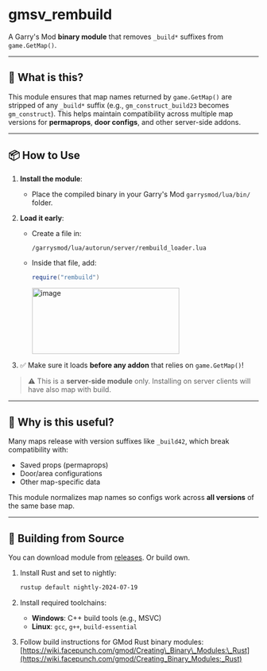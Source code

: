 
# gmsv\_rembuild

A Garry's Mod **binary module** that removes `_build*` suffixes from `game.GetMap()`.

---

## 🚀 What is this?

This module ensures that map names returned by `game.GetMap()` are stripped of any `_build*` suffix (e.g., `gm_construct_build23` becomes `gm_construct`).
This helps maintain compatibility across multiple map versions for **permaprops**, **door configs**, and other server-side addons.

---

## 📦 How to Use

1. **Install the module**:

   * Place the compiled binary in your Garry's Mod `garrysmod/lua/bin/` folder.

2. **Load it early**:

   * Create a file in:

     ```
     /garrysmod/lua/autorun/server/rembuild_loader.lua
     ```
   * Inside that file, add:

     ```lua
     require("rembuild")
     ```
     <img width="296" height="133" alt="image" src="https://github.com/user-attachments/assets/61b979c8-814e-4839-9d52-9ef5ab3e29f4" />

3. ✅ Make sure it loads **before any addon** that relies on `game.GetMap()`!

> ⚠️ This is a **server-side module** only. Installing on server clients will have also map with build.

---

## 🧠 Why is this useful?

Many maps release with version suffixes like `_build42`, which break compatibility with:

* Saved props (permaprops)
* Door/area configurations
* Other map-specific data

This module normalizes map names so configs work across **all versions** of the same base map.

---

## 🔧 Building from Source
You can download module from [releases](https://github.com/Valiant-Game/gmsv_rembuild/releases). Or build own.

1. Install Rust and set to nightly:

   ```bash
   rustup default nightly-2024-07-19
   ```

2. Install required toolchains:

   * **Windows**: C++ build tools (e.g., MSVC)
   * **Linux**: `gcc`, `g++`, `build-essential`

3. Follow build instructions for GMod Rust binary modules:
   [https://wiki.facepunch.com/gmod/Creating\_Binary\_Modules:\_Rust](https://wiki.facepunch.com/gmod/Creating_Binary_Modules:_Rust)
